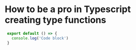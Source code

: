 # How to be a pro in Typescript creating type functions


 ```javascript
  export default () => {
    console.log('Code block')
  }
  ```